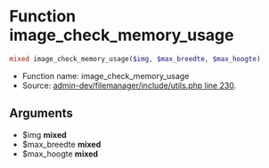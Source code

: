 Function image_check_memory_usage
===========================





```php
mixed image_check_memory_usage($img, $max_breedte, $max_hoogte)
```

* Function name: image_check_memory_usage
* Source: [admin-dev/filemanager/include/utils.php line 230](https://github.com/PrestaShop/PrestaShop/blob/1.6.0.12/admin-dev/filemanager/include/utils.php#L230).

Arguments
---------

* $img **mixed**
* $max_breedte **mixed**
* $max_hoogte **mixed**

